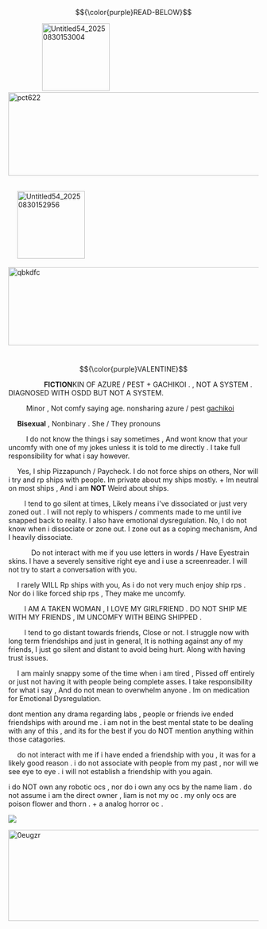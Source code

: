 $${\color{purple}READ-BELOW}$$


&emsp; &emsp; &emsp; &emsp;<img width="136" height="136" alt="Untitled54_20250830153004" src="https://github.com/user-attachments/assets/64378422-e7d1-4c96-bae8-9f9d6f8fc2e7" /><img width="1380" height="168" alt="pct622" src="https://github.com/user-attachments/assets/4254d9a9-4b0d-4650-96b0-fcdabb96c893" />

&emsp; &emsp; &emsp; &emsp;&emsp; &emsp; &emsp; &emsp; &emsp;&emsp; &emsp; &emsp; &emsp; &emsp; &emsp; &emsp; &emsp; &emsp; &emsp; &emsp; &emsp;&emsp; &emsp; &emsp; &emsp; &emsp; &emsp; &emsp; &emsp;  <img width="136" height="136" alt="Untitled54_20250830152956" src="https://github.com/user-attachments/assets/53a7936d-7c08-4a96-adc0-32372f2961ea" />




<img width="1280" height="158" alt="qbkdfc" src="https://github.com/user-attachments/assets/7aaaf65c-6b7a-4ad1-911f-f02318c0379a" />


&emsp; &emsp; &emsp; &emsp;&emsp; &emsp; &emsp; &emsp; &emsp; &emsp;&emsp; &emsp; &emsp; &emsp; &emsp; &emsp; &emsp; &emsp; &emsp; &emsp; &emsp; &emsp; &emsp;   $${\color{purple}VALENTINE}$$

&emsp; &emsp; &emsp; &emsp; **FICTION**KIN OF AZURE / PEST + GACHIKOI . , NOT A SYSTEM . DIAGNOSED WITH OSDD BUT NOT A SYSTEM.

&emsp; &emsp;  Minor , Not comfy saying age. nonsharing azure / pest [gachikoi](https://en.wiktionary.org/wiki/%E3%81%8C%E3%81%A1%E3%81%93%E3%81%84)

&emsp;  **Bisexual** , Nonbinary . She / They pronouns

&emsp; &emsp; I do not know the things i say sometimes , And wont know that your uncomfy with one of my jokes unless it is told to me directly . I take full responsibility for what i say however.

&emsp; Yes, I ship Pizzapunch / Paycheck. I do not force ships on others, Nor will i try and rp ships with people. Im private about my ships mostly. + Im neutral on most ships , And i am **NOT** Weird about ships.

&emsp;&emsp; I tend to go silent at times, Likely means i've dissociated or just very zoned out . I will not reply to whispers / comments made to me until ive snapped back to reality. I also have emotional dysregulation. No, I do not know when i dissociate or zone out. I zone out as a coping mechanism, And I heavily dissociate.

&emsp;&emsp;&emsp; Do not interact with me if you use letters in words / Have Eyestrain skins. I have a severely sensitive right eye and i use a screenreader. I will not try to start a conversation with you.

&emsp; I rarely WILL Rp ships with you, As i do not very much enjoy ship rps . Nor do i like forced ship rps , They make me uncomfy.

&emsp;&emsp; I AM A TAKEN WOMAN , I LOVE MY GIRLFRIEND . DO NOT SHIP ME WITH MY FRIENDS , IM UNCOMFY WITH BEING SHIPPED .

&emsp;&emsp; I tend to go distant towards friends, Close or not. I struggle now with long term friendships and just in general, It is nothing against any of my friends, I just go silent and distant to avoid being hurt. Along with having trust issues.

&emsp; I am mainly snappy some of the time when i am tired , Pissed off entirely or just not having it with people being complete asses. I take responsibility for what i say , And do not mean to overwhelm anyone . Im on medication for Emotional Dysregulation. 

dont mention any drama regarding labs , people or friends ive ended friendships with around me . i am not in the best mental state to be dealing with any of this , and its for the best if you do NOT mention anything within those catagories.

&emsp; do not interact with me if i have ended a friendship with you , it was for a likely good reason . i do not associate with people from my past , nor will we see eye to eye . i will not establish a friendship with you again.

i do NOT own any robotic ocs , nor do i own any ocs by the name liam . do not assume i am the direct owner , liam is not my oc . my only ocs are poison flower and thorn . + a analog horror oc .

![](https://komarev.com/ghpvc/?username=ELLERN4TE&color=000000&label=NIGHTSHADES&style=for-the-badge)

<img width="1280" height="184" alt="0eugzr" src="https://github.com/user-attachments/assets/826af9d9-821d-45ca-b05a-317e1a95ab8e" />

